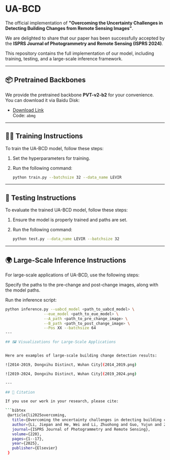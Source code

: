 # UA-BCD

The official implementation of **"Overcoming the Uncertainty Challenges in Detecting Building Changes from Remote Sensing Images"**.

We are delighted to share that our paper has been successfully accepted by the **ISPRS Journal of Photogrammetry and Remote Sensing (ISPRS 2024)**.

This repository contains the full implementation of our model, including training, testing, and a large-scale inference framework.

---

## 📦 Pretrained Backbones

We provide the pretrained backbone **PVT-v2-b2** for your convenience.  
You can download it via Baidu Disk:

- [Download Link](https://pan.baidu.com/s/16sA3ZejzcItAWa2JE1G6vg?pwd=abmg)  
  Code: `abmg`

---

## 🏋️‍♀️ Training Instructions

To train the UA-BCD model, follow these steps:

1. Set the hyperparameters for training.
2. Run the following command:

   ```bash
   python train.py --batchsize 32 --data_name LEVIR
   
---

## 🧪 Testing Instructions

To evaluate the trained UA-BCD model, follow these steps:

1. Ensure the model is properly trained and paths are set.
2. Run the following command:

   ```bash
   python test.py --data_name LEVIR --batchsize 32

---

## 🌍 Large-Scale Inference Instructions

For large-scale applications of UA-BCD, use the following steps:

Specify the paths to the pre-change and post-change images, along with the model paths.

Run the inference script:

   ```bash
   python inference.py --uabcd_model <path_to_uabcd_model> \
                    --eue_model <path_to_eue_model> \
                    --A_path <path_to_pre_change_image> \
                    --B_path <path_to_post_change_image> \
                    --Pos XX --batchsize 64
---

## 🖼️ Visualizations for Large-Scale Applications


Here are examples of large-scale building change detection results:

![2014-2019, Dongxihu Distinct, Wuhan City](2014_2019.png)

![2019-2024, Dongxihu Distinct, Wuhan City](2019_2024.png)

---

## 📜 Citation

If you use our work in your research, please cite:

  ```bibtex
    @article{li2025overcoming,
      title={Overcoming the uncertainty challenges in detecting building changes from remote sensing images},
      author={Li, Jiepan and He, Wei and Li, Zhuohong and Guo, Yujun and Zhang, Hongyan},
      journal={ISPRS Journal of Photogrammetry and Remote Sensing},
      volume={220},
      pages={1--17},
      year={2025},
      publisher={Elsevier}
    }
